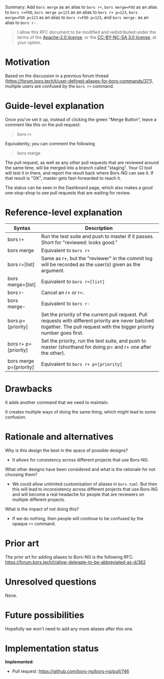 Summary: Add `bors merge` as an alias to `bors r+`, `bors merge=FOO` as an alias to `bors r=FOO`, `bors merge p=123` as an alias to `bors r+ p=123`, `bors merge=FOO p=123` as an alias to `bors r=FOO p=123`, and `bors merge-` as an alias to `bors r-`.

> I allow this RFC document to be modified and redistributed under the terms of the [Apache-2.0 license](http://www.apache.org/licenses/LICENSE-2.0), or the [CC-BY-NC-SA 3.0 license](http://creativecommons.org/licenses/by-nc-sa/3.0/deed.en_US), at your option.

# Motivation

Based on the discussion in a previous forum thread (https://forum.bors.tech/t/user-defined-aliases-for-bors-commands/371), multiple users are confused by the `bors r+` command.

# Guide-level explanation

Once you've set it up, instead of clicking the green "Merge Button",
leave a comment like this on the pull request:

> bors r+

Equivalently, you can comment the following

> bors merge

The pull request, as well as any other pull requests that are reviewed around the same time, will be merged into a branch called "staging". Your CI tool will test it in there, and report the result back where Bors-NG can see it. If that result is "OK", master gets fast-forwarded to reach it.

The status can be seen in the Dashboard page, which also makes a good one-stop-shop to see pull requests that are waiting for review.

# Reference-level explanation

| Syntax | Description |
|--------|-------------|
| bors r+ | Run the test suite and push to master if it passes. Short for "reviewed: looks good."
| bors merge | Equivalent to `bors r+`
| bors r=[list] | Same as r+, but the "reviewer" in the commit log will be recorded as the user(s) given as the argument.
| bors merge=[list] | Equivalent to `bors r=[list]`
| bors r- | Cancel an r+ or r=.
| bors merge- | Equivalent to `bors r-`
| bors p=[priority] | Set the priority of the current pull request. Pull requests with different priority are never batched together. The pull request with the bigger priority number goes first.
| bors r+ p=[priority] | Set the priority, run the test suite, and push to master (shorthand for doing p= and r+ one after the other).
| bors merge p=[priority] | Equivalent to `bors r+ p=[priority]`

# Drawbacks

It adds another command that we need to maintain.

It creates multiple ways of doing the same thing, which might lead to some confusion.

# Rationale and alternatives

Why is this design the best in the space of possible designs?
- It allows for consistency across different projects that use Bors-NG.

What other designs have been considered and what is the rationale for not choosing them?
- We could allow unlimited customization of aliases in `bors.toml`. But then this will lead to inconsistency across different projects that use Bors-NG and will become a real headache for people that are reviewers on multiple different projects.

What is the impact of not doing this?
- If we do nothing, then people will continue to be confused by the opaque `r+` command.

# Prior art

The prior art for adding aliases to Bors-NG is the following RFC: https://forum.bors.tech/t/allow-delegate-to-be-abbreviated-as-d/362

# Unresolved questions

None.

# Future possibilities

Hopefully we won't need to add any more aliases after this one.

# Implementation status

**Implemented**:

* Pull request: https://github.com/bors-ng/bors-ng/pull/746

